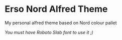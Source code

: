# Erso Nord Alfred Theme
My personal alfred theme based on Nord colour pallet

*You must have Roboto Slab font to use it ;)*

